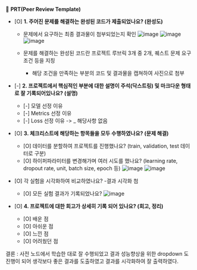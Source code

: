 🔑 **PRT(Peer Review Template)**

- [O]  **1. 주어진 문제를 해결하는 완성된 코드가 제출되었나요? (완성도)**
    - 문제에서 요구하는 최종 결과물이 첨부되었는지 확인
      ![image](https://github.com/seojingjin/AIFFEL/assets/58682424/6cdc0cd6-36b0-42e2-83d7-8b894d02377e)
      ![image](https://github.com/seojingjin/AIFFEL/assets/58682424/4488d072-fb47-4b2f-8c3d-5e206bb58b5d)
      ![image](https://github.com/seojingjin/AIFFEL/assets/58682424/a136dcfc-a52c-44d8-86e4-c491969df72d)

    - 문제를 해결하는 완성된 코드란 프로젝트 루브릭 3개 중 2개, 
    퀘스트 문제 요구조건 등을 지칭
        - 해당 조건을 만족하는 부분의 코드 및 결과물을 캡쳐하여 사진으로 첨부

- [-]  **2. 프로젝트에서 핵심적인 부분에 대한 설명이 주석(닥스트링) 및 마크다운 형태로 잘 기록되어있나요? (설명)**
    - [-]  모델 선정 이유
    - [-]  Metrics 선정 이유
    - [-]  Loss 선정 이유
    -> _ 해당사항 없음

- [O]  **3. 체크리스트에 해당하는 항목들을 모두 수행하였나요? (문제 해결)**
    - [O]  데이터를 분할하여 프로젝트를 진행했나요? (train, validation, test 데이터로 구분)  
    - [O]  하이퍼파라미터를 변경해가며 여러 시도를 했나요? (learning rate, dropout rate, unit, batch size, epoch 등)
    ![image](https://github.com/seojingjin/AIFFEL/assets/58682424/3522d8fc-0947-450c-bdda-67b348d2059f)
    ![image](https://github.com/seojingjin/AIFFEL/assets/58682424/f5ae164e-57e1-4857-9521-2af288f8739f)
- [O]  각 실험을 시각화하여 비교하였나요?
       -결과 시각화 첨
    - [O]  모든 실험 결과가 기록되었나요?
    ![image](https://github.com/seojingjin/AIFFEL/assets/58682424/2cfdaaca-9feb-424d-9583-1ee7a8f133b4)

- [O]  **4. 프로젝트에 대한 회고가 상세히 기록 되어 있나요? (회고, 정리)**
    - [O]  배운 점
    - [O]  아쉬운 점
    - [O]  느낀 점
    - [O]  어려웠던 점
 
결론 : 사전 노드에서 학습한 대로 잘 수행되었고 결과 성능향상을 위한 dropdown 도 진행이 되어 생각보다 좋은 결과를 도출하였고
       결과를 시각화하여 잘 출력하였다.
